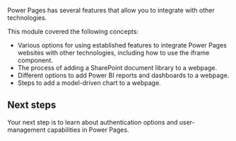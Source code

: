 Power Pages has several features that allow you to integrate with other technologies.

This module covered the following concepts:

- Various options for using established features to integrate Power Pages websites with other technologies, including how to use the iframe component.
- The process of adding a SharePoint document library to a webpage.
- Different options to add Power BI reports and dashboards to a webpage.
- Steps to add a model-driven chart to a webpage.

## Next steps

Your next step is to learn about authentication options and user-management capabilities in Power Pages.
